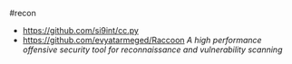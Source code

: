 #recon 

* https://github.com/si9int/cc.py
* https://github.com/evyatarmeged/Raccoon _A high performance offensive security tool for reconnaissance and vulnerability scanning_
